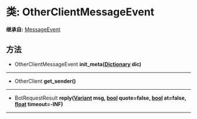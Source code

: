 # 类: OtherClientMessageEvent  
  
**继承自:** [MessageEvent](MessageEvent.md)  
  
## 方法 
  
- OtherClientMessageEvent **init_meta([Dictionary](https://docs.godotengine.org/en/latest/classes/class_dictionary.html) dic)**  
  
---  
  
- OtherClient **get_sender()**  
  
---  
  
- BotRequestResult **reply([Variant](https://docs.godotengine.org/en/latest/classes/class_variant.html) msg, [bool](https://docs.godotengine.org/en/latest/classes/class_bool.html) quote=false, [bool](https://docs.godotengine.org/en/latest/classes/class_bool.html) at=false, [float](https://docs.godotengine.org/en/latest/classes/class_float.html) timeout=-INF)**  
  
---  
  

